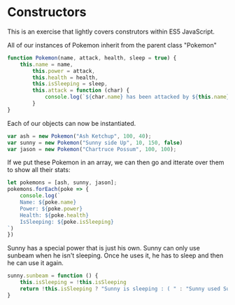 # Constructors
This is an exercise that lightly covers construtors within ES5 JavaScript.

All of our instances of Pokemon inherit from the parent class "Pokemon"

```javascript
function Pokemon(name, attack, health, sleep = true) {
    this.name = name,
        this.power = attack,
        this.health = health,
        this.isSleeping = sleep,
        this.attack = function (char) {
            console.log(`${char.name} has been attacked by ${this.name} and now has a health of ${char.health - this.power}`)
        }
}
```

Each of our objects can now be instantiated. 
```javascript
var ash = new Pokemon("Ash Ketchup", 100, 40);
var sunny = new Pokemon("Sunny side Up", 10, 150, false)
var jason = new Pokemon("Chartruce Possum", 100, 100);
```

If we put these Pokemon in an array, we can then go and itterate over them to show all their stats:
```javascript
let pokemons = [ash, sunny, jason];
pokemons.forEach(poke => {
    console.log(`
    Name: ${poke.name}
    Power: ${poke.power}
    Health: ${poke.health}
    IsSleeping: ${poke.isSleeping}
`)
})
```

Sunny has a special power that is just his own. Sunny can only use sunbeam when he isn't sleeping. Once he uses it, he has to sleep and then he can use it again.
```javascript
sunny.sunbeam = function () {
    this.isSleeping = !this.isSleeping
    return !this.isSleeping ? "Sunny is sleeping : ( " : "Sunny used Sunbeam!!!"
}
```


